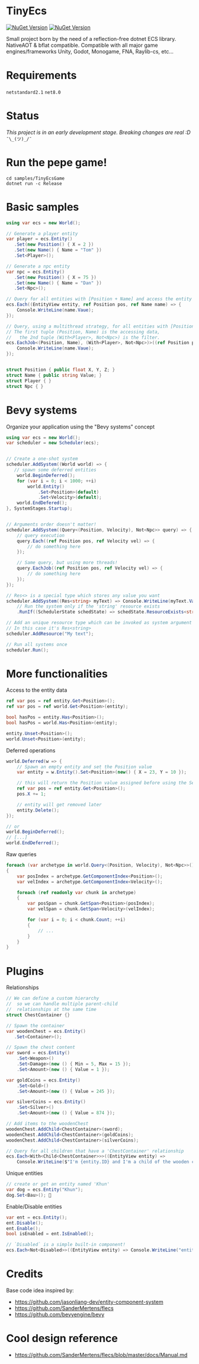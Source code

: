 # TinyEcs

[![NuGet Version](https://img.shields.io/nuget/v/TinyEcs.Main?label=TinyEcs)](https://www.nuget.org/packages/TinyEcs.Main)
[![NuGet Version](https://img.shields.io/nuget/v/TinyEcs.Plugins?label=TinyEcs.Plugins)](https://www.nuget.org/packages/TinyEcs.Plugins)

Small project born by the need of a reflection-free dotnet ECS library.<br>
NativeAOT & bflat compatible.
Compatible with all major game engines/frameworks Unity, Godot, Monogame, FNA, Raylib-cs, etc...

# Requirements

`netstandard2.1` `net8.0`

# Status

<i>This project is in an early development stage. Breaking changes are real :D</i> `¯\_(ツ)_/¯`

# Run the pepe game!

```
cd samples/TinyEcsGame
dotnet run -c Release
```

# Basic samples

```csharp
using var ecs = new World();

// Generate a player entity
var player = ecs.Entity()
   .Set(new Position() { X = 2 })
   .Set(new Name() { Name = "Tom" })
   .Set<Player>();

// Generate a npc entity
var npc = ecs.Entity()
   .Set(new Position() { X = 75 })
   .Set(new Name() { Name = "Dan" })
   .Set<Npc>();

// Query for all entities with [Position + Name] and access the entity associated
ecs.Each((EntityView entity, ref Position pos, ref Name name) => {
    Console.WriteLine(name.Vaue);
});

// Query, using a multithread strategy, for all entities with [Position + Name + Player], without [Npc].
// The first tuple (Position, Name) is the accessing data,
//   the 2nd tuple (With<Player>, Not<Npc>) is the filter.
ecs.EachJob<(Position, Name), (With<Player>, Not<Npc>)>((ref Position pos, ref Name name) => {
    Console.WriteLine(name.Vaue);
});


struct Position { public float X, Y, Z; }
struct Name { public string Value; }
struct Player { }
struct Npc { }
```

# Bevy systems

Organize your application using the "Bevy systems" concept

```csharp
using var ecs = new World();
var scheduler = new Scheduler(ecs);


// Create a one-shot system
scheduler.AddSystem((World world) => {
   // spawn some deferred entities
    world.BeginDeferred();
    for (var i = 0; i < 1000; ++i)
        world.Entity()
            .Set<Position>(default)
            .Set<Velocity>(default);
    world.EndDefered();
}, SystemStages.Startup);


// Arguments order doesn't matter!
scheduler.AddSystem((Query<(Position, Velocity), Not<Npc>> query) => {
	// query execution
	query.Each((ref Position pos, ref Velocity vel) => {
		// do something here
	});

	// Same query, but using more threads!
	query.EachJob((ref Position pos, ref Velocity vel) => {
		// do something here
	});
});

// Res<> is a special type which stores any value you want
scheduler.AddSystem((Res<string> myText) => Console.WriteLine(myText.Value))
    // Run the system only if the 'string' resource exists
    .RunIf((SchedulerState schedState) => schedState.ResourceExists<string>());

// Add an unique resource type which can be invoked as system argument
// In this case it's Res<string>
scheduler.AddResource("My text");

// Run all systems once
scheduler.Run();
```

# More functionalities

Access to the entity data

```csharp
ref var pos = ref entity.Get<Position>();
ref var pos = ref world.Get<Position>(entity);

bool hasPos = entity.Has<Position>();
bool hasPos = world.Has<Position>(entity);

entity.Unset<Position>();
world.Unset<Position>(entity);
```

Deferred operations

```csharp
world.Deferred(w => {
	// Spawn an empty entity and set the Position value
	var entity = w.Entity().Set<Position>(new() { X = 23, Y = 10 });

	// this will return the Position value assigned before using the Set op
	ref var pos = ref entity.Get<Position>();
	pos.X += 1;

	// entity will get removed later
	entity.Delete();
});

// or
world.BeginDeferred();
// [...]
world.EndDeferred();
```

Raw queries

```csharp
foreach (var archetype in world.Query<(Position, Velocity), Not<Npc>>())
{
	var posIndex = archetype.GetComponentIndex<Position>();
	var velIndex = archetype.GetComponentIndex<Velocity>();

	foreach (ref readonly var chunk in archetype)
	{
		var posSpan = chunk.GetSpan<Position>(posIndex);
		var velSpan = chunk.GetSpan<Velocity>(velIndex);

		for (var i = 0; i < chunk.Count; ++i)
		{
			// ...
		}
	}
}
```

# Plugins

Relationships

```csharp
// We can define a custom hierarchy
//  so we can handle multiple parent-child
//  relationships at the same time
struct ChestContainer {}

// Spawn the container
var woodenChest = ecs.Entity()
   .Set<Container>();

// Spawn the chest content
var sword = ecs.Entity()
    .Set<Weapon>()
    .Set<Damage>(new () { Min = 5, Max = 15 });
    .Set<Amount>(new () { Value = 1 });

var goldCoins = ecs.Entity()
    .Set<Gold>()
    .Set<Amount>(new () { Value = 245 });

var silverCoins = ecs.Entity()
    .Set<Silver>()
    .Set<Amount>(new () { Value = 874 });

// Add items to the woodenChest
woodenChest.AddChild<ChestContainer>(sword);
woodenChest.AddChild<ChestContainer>(goldCoins);
woodenChest.AddChild<ChestContainer>(silverCoins);

// Query for all children that have a 'ChestContainer' relationship
ecs.Each<With<Child<ChestContainer>>>((EntityView entity) =>
    Console.WriteLine($"I'm {entity.ID} and I'm a child of the wooden chest!"));
```

Unique entities

```csharp
// create or get an entity named 'Khun'
var dog = ecs.Entity("Khun");
dog.Set<Bau>(); 🐶
```

Enable/Disable entities

```csharp
var ent = ecs.Entity();
ent.Disable();
ent.Enable();
bool isEnabled = ent.IsEnabled();

// `Disabled` is a simple built-in component!
ecs.Each<Not<Disabled>>((EntityView entity) => Console.WriteLine("entity {0}", entity.ID));
```

# Credits

Base code idea inspired by:

-   https://github.com/jasonliang-dev/entity-component-system
-   https://github.com/SanderMertens/flecs
-   https://github.com/bevyengine/bevy

# Cool design reference

-   https://github.com/SanderMertens/flecs/blob/master/docs/Manual.md
